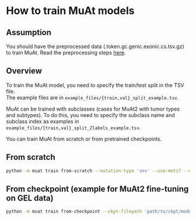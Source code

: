 # How to train MuAt models

## Assumption
You should have the preprocessed data (.token.gc.genic.exonic.cs.tsv.gz) to train MuAt. Read the preprocessing steps [here](README_preprocessing.md).

## Overview
To train the MuAt model, you need to specify the train/test split in the TSV file. <br>
The example files are in `example_files/{train,val}_split_example.tsv`. <br>

MuAt can be trained with subclasses (cases for MuAt2 with tumor types and subtypes).
To do this, you need to specify the subclass name and subclass index as examples in `example_files/{train,val}_split_2labels_example.tsv`. <br>

You can train MuAt from scratch or from pretrained checkpoints.
## From scratch
```bash
python -m muat train from-scratch --mutation-type 'snv' --use-motif --use-position --use-ges --train-split-filepath 'path/to/example_files/train_split_example.tsv' --val-split-filepath 'path/to/example_files/val_split_example.tsv' --save-dir 'path/to/save/ckpt/' --epoch 100 --learning-rate 0.001 --batch-size 4 --n-layer 1 --n-head 1 --n-emb 128 --mutation-sampling-size 5000
```

## From checkpoint (example for MuAt2 fine-tuning on GEL data)
```bash
python -m muat train from-checkpoint --ckpt-filepath 'path/to/ckpt/model.pthx' --mutation-type 'snv+mnv' --train-split-filepath 'path/to/example_files/train_split_2labels_example.tsv' --val-split-filepath 'path/to/example_files/val_split_example.tsv' --save-dir 'path/to/save/ckpt/' --epoch 5
```

